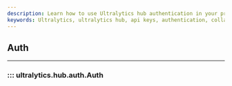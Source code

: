 ```yaml
---
description: Learn how to use Ultralytics hub authentication in your projects with examples and guidelines from the Auth page on Ultralytics Docs.
keywords: Ultralytics, ultralytics hub, api keys, authentication, collab accounts, requests, hub management, monitoring
---
```


## Auth
---
### ::: ultralytics.hub.auth.Auth
<br><br>
